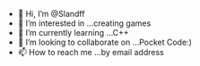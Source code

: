 - 👋 Hi, I’m @Slandff
- 👀 I’m interested in ...creating games
- 🌱 I’m currently learning ...C++
- 💞️ I’m looking to collaborate on ...Pocket Code:)
- 📫 How to reach me ...by email address

<!---
Slandff/Slandff is a ✨ special ✨ repository because its `README.md` (this file) appears on your GitHub profile.
You can click the Preview link to take a look at your changes.
--->
